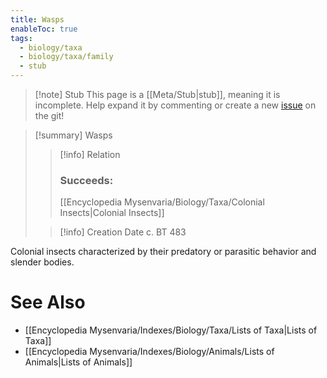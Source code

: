 ```yaml
---
title: Wasps
enableToc: true
tags:
  - biology/taxa
  - biology/taxa/family
  - stub
---
```


> [!note] Stub
> This page is a [[Meta/Stub|stub]], meaning it is incomplete. Help expand it by commenting or create a new [issue](https://github.com/RagtimeGal/quartz--encyclopedia-mysenvaria/issues/new/choose) on the git!


> [!summary] Wasps
> > [!info] Relation
> > ### Succeeds:
> > [[Encyclopedia Mysenvaria/Biology/Taxa/Colonial Insects|Colonial Insects]]
>
> > [!info] Creation Date
> > c. BT 483

Colonial insects characterized by their predatory or parasitic behavior and slender bodies.

# See Also
- [[Encyclopedia Mysenvaria/Indexes/Biology/Taxa/Lists of Taxa|Lists of Taxa]]
- [[Encyclopedia Mysenvaria/Indexes/Biology/Animals/Lists of Animals|Lists of Animals]]
